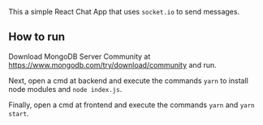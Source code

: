 This a simple React Chat App that uses `socket.io` to send messages.

## How to run

Download MongoDB Server Community at https://www.mongodb.com/try/download/community
and run.

Next, open a cmd at backend and execute the commands `yarn` to install node modules
and `node index.js`.

Finally, open a cmd at frontend and execute the commands `yarn` and `yarn start`.
